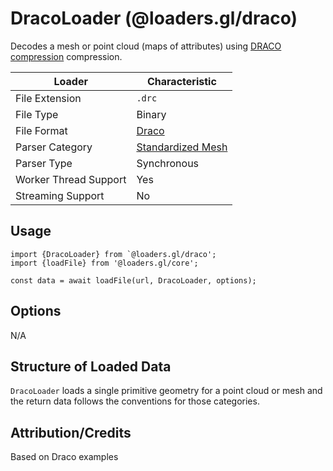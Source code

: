 # DracoLoader (@loaders.gl/draco)

Decodes a mesh or point cloud (maps of attributes) using [DRACO compression](https://google.github.io/draco/) compression.

| Loader                | Characteristic                                                        |
| --------------------- | --------------------------------------------------------------------- |
| File Extension        | `.drc`                                                                |
| File Type             | Binary                                                                |
| File Format           | [Draco](https://google.github.io/draco/)                              |
| Parser Category       | [Standardized Mesh](docs/api-reference/mesh-loaders/category-mesh.md) |
| Parser Type           | Synchronous                                                           |
| Worker Thread Support | Yes                                                                   |
| Streaming Support     | No                                                                    |

## Usage

```
import {DracoLoader} from `@loaders.gl/draco';
import {loadFile} from '@loaders.gl/core';

const data = await loadFile(url, DracoLoader, options);
```

## Options

N/A

## Structure of Loaded Data

`DracoLoader` loads a single primitive geometry for a point cloud or mesh and the return data follows the conventions for those categories.

## Attribution/Credits

Based on Draco examples
